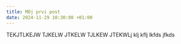 ```yaml
---
title: MOj prvi post
date: 2024-11-29 10:30:00 +01:00
---
```


TEKJTLKEJW TJKELW JTKELW TJLKEW JTEKWLj klj kflj lkfds jfkds
